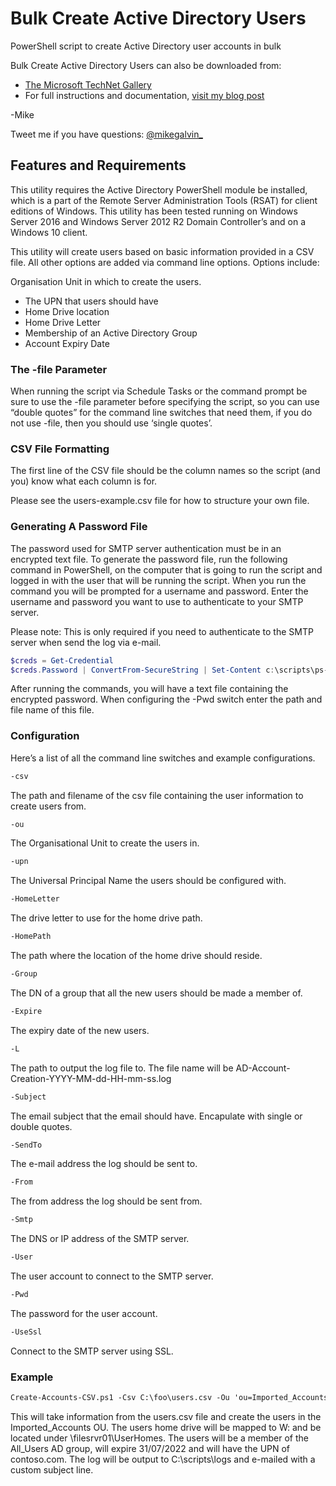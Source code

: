 # Bulk Create Active Directory Users

PowerShell script to create Active Directory user accounts in bulk

Bulk Create Active Directory Users can also be downloaded from:

* [The Microsoft TechNet Gallery](https://gallery.technet.microsoft.com/Create-AD-Account-from-CSV-09ee9d39?redir=0)
* For full instructions and documentation, [visit my blog post](https://gal.vin/2017/09/13/powershell-create-ad-users-from-csv)

-Mike

Tweet me if you have questions: [@mikegalvin_](https://twitter.com/mikegalvin_)

## Features and Requirements

This utility requires the Active Directory PowerShell module be installed, which is a part of the Remote Server Administration Tools (RSAT) for client editions of Windows. This utility has been tested running on Windows Server 2016 and Windows Server 2012 R2 Domain Controller’s and on a Windows 10 client.

This utility will create users based on basic information provided in a CSV file. All other options are added via command line options. Options include:

Organisation Unit in which to create the users.

* The UPN that users should have
* Home Drive location
* Home Drive Letter
* Membership of an Active Directory Group
* Account Expiry Date

### The -file Parameter

When running the script via Schedule Tasks or the command prompt be sure to use the -file parameter before specifying the script, so you can use “double quotes” for the command line switches that need them, if you do not use -file, then you should use ‘single quotes’.

### CSV File Formatting

The first line of the CSV file should be the column names so the script (and you) know what each column is for.

Please see the users-example.csv file for how to structure your own file.

### Generating A Password File

The password used for SMTP server authentication must be in an encrypted text file. To generate the password file, run the following command in PowerShell, on the computer that is going to run the script and logged in with the user that will be running the script. When you run the command you will be prompted for a username and password. Enter the username and password you want to use to authenticate to your SMTP server.

Please note: This is only required if you need to authenticate to the SMTP server when send the log via e-mail.

``` powershell
$creds = Get-Credential
$creds.Password | ConvertFrom-SecureString | Set-Content c:\scripts\ps-script-pwd.txt
```

After running the commands, you will have a text file containing the encrypted password. When configuring the -Pwd switch enter the path and file name of this file.

### Configuration

Here’s a list of all the command line switches and example configurations.

``` txt
-csv
```

The path and filename of the csv file containing the user information to create users from.

``` txt
-ou
```

The Organisational Unit to create the users in.

``` txt
-upn
```

The Universal Principal Name the users should be configured with.

``` txt
-HomeLetter
```

The drive letter to use for the home drive path.

``` txt
-HomePath
```

The path where the location of the home drive should reside.

``` txt
-Group
```

The DN of a group that all the new users should be made a member of.

``` txt
-Expire
```

The expiry date of the new users.

``` txt
-L
```

The path to output the log file to. The file name will be AD-Account-Creation-YYYY-MM-dd-HH-mm-ss.log

``` txt
-Subject
```

The email subject that the email should have. Encapulate with single or double quotes.

``` txt
-SendTo
```

The e-mail address the log should be sent to.

``` txt
-From
```

The from address the log should be sent from.

``` txt
-Smtp
```

The DNS or IP address of the SMTP server.

``` txt
-User
```

The user account to connect to the SMTP server.

``` txt
-Pwd
```

The password for the user account.

``` txt
-UseSsl
```

Connect to the SMTP server using SSL.

### Example

```txt
Create-Accounts-CSV.ps1 -Csv C:\foo\users.csv -Ou 'ou=Imported_Accounts,ou=MyUsers,dc=contoso,dc=com' -HomeLetter W: -HomePath \\filesrvr01\UserHomes -Group 'cn=All_Users,ou=Groups_Security,dc=contoso,dc=com' -Expire 31/07/2022 -Upn contoso.com -L C:\scripts\logs -Subject 'Server: Created AD Accounts' -SendTo me@contoso.com -From AD-Account-Creation@contoso.com -Mail exch01.contoso.com
```

This will take information from the users.csv file and create the users in the Imported_Accounts OU. The users home drive will be mapped to W: and be located under \\filesrvr01\UserHomes. The users will be a member of the All_Users AD group, will expire 31/07/2022 and will have the UPN of contoso.com. The log will be output to C:\scripts\logs and e-mailed with a custom subject line.
